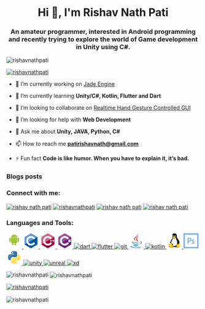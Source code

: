 <h1 align="center">Hi 👋, I'm Rishav Nath Pati</h1>
<h3 align="center">An amateur programmer, interested in Android programming and recently trying to explore the world of Game development in Unity using C#.</h3>

<p align="left"> <img src="https://komarev.com/ghpvc/?username=rishavnathpati&label=Profile%20views&color=0e75b6&style=flat" alt="rishavnathpati" /> </p>


<p align="left"> <a href="https://twitter.com/rishavnathpati" target="blank"><img src="https://img.shields.io/twitter/follow/rishavnathpati?logo=twitter&style=for-the-badge" alt="rishavnathpati" /></a> </p>

- 🔭 I’m currently working on [Jade Engine](https://github.com/rishavnathpati/Jade-Engine)

- 🌱 I’m currently learning **Unity/C#, Kotlin, Flutter and Dart**

- 👯 I’m looking to collaborate on [Realtime Hand Gesture Controlled GUI](https://github.com/rishavnathpati/Realtime-Hand-Gesture-Controlled-GUI)

- 🤝 I’m looking for help with **Web Development**

- 💬 Ask me about **Unity, JAVA, Python, C#**

- 📫 How to reach me **patirishavnath@gmail.com**

- ⚡ Fun fact **Code is like humor. When you have to explain it, it’s bad.**

### Blogs posts
<!-- BLOG-POST-LIST:START -->
<!-- BLOG-POST-LIST:END -->

<h3 align="left">Connect with me:</h3>
<p align="left">
<a href="https://dev.to/rishav nath pati" target="blank"><img align="center" src="https://raw.githubusercontent.com/rahuldkjain/github-profile-readme-generator/master/src/images/icons/Social/devto.svg" alt="rishav nath pati" height="30" width="40" /></a>
<a href="https://twitter.com/rishavnathpati" target="blank"><img align="center" src="https://raw.githubusercontent.com/rahuldkjain/github-profile-readme-generator/master/src/images/icons/Social/twitter.svg" alt="rishavnathpati" height="30" width="40" /></a>
<a href="https://linkedin.com/in/rishav nath pati" target="blank"><img align="center" src="https://raw.githubusercontent.com/rahuldkjain/github-profile-readme-generator/master/src/images/icons/Social/linked-in-alt.svg" alt="rishav nath pati" height="30" width="40" /></a>
<a href="https://stackoverflow.com/users/rishav nath pati" target="blank"><img align="center" src="https://raw.githubusercontent.com/rahuldkjain/github-profile-readme-generator/master/src/images/icons/Social/stack-overflow.svg" alt="rishav nath pati" height="30" width="40" /></a>
</p>

<h3 align="left">Languages and Tools:</h3>
<p align="left"> <a href="https://developer.android.com" target="_blank" rel="noreferrer"> <img src="https://raw.githubusercontent.com/devicons/devicon/master/icons/android/android-original-wordmark.svg" alt="android" width="40" height="40"/> </a> <a href="https://www.cprogramming.com/" target="_blank" rel="noreferrer"> <img src="https://raw.githubusercontent.com/devicons/devicon/master/icons/c/c-original.svg" alt="c" width="40" height="40"/> </a> <a href="https://www.w3schools.com/cpp/" target="_blank" rel="noreferrer"> <img src="https://raw.githubusercontent.com/devicons/devicon/master/icons/cplusplus/cplusplus-original.svg" alt="cplusplus" width="40" height="40"/> </a> <a href="https://www.w3schools.com/cs/" target="_blank" rel="noreferrer"> <img src="https://raw.githubusercontent.com/devicons/devicon/master/icons/csharp/csharp-original.svg" alt="csharp" width="40" height="40"/> </a> <a href="https://dart.dev" target="_blank" rel="noreferrer"> <img src="https://www.vectorlogo.zone/logos/dartlang/dartlang-icon.svg" alt="dart" width="40" height="40"/> </a> <a href="https://flutter.dev" target="_blank" rel="noreferrer"> <img src="https://www.vectorlogo.zone/logos/flutterio/flutterio-icon.svg" alt="flutter" width="40" height="40"/> </a> <a href="https://git-scm.com/" target="_blank" rel="noreferrer"> <img src="https://www.vectorlogo.zone/logos/git-scm/git-scm-icon.svg" alt="git" width="40" height="40"/> </a> <a href="https://www.java.com" target="_blank" rel="noreferrer"> <img src="https://raw.githubusercontent.com/devicons/devicon/master/icons/java/java-original.svg" alt="java" width="40" height="40"/> </a> <a href="https://kotlinlang.org" target="_blank" rel="noreferrer"> <img src="https://www.vectorlogo.zone/logos/kotlinlang/kotlinlang-icon.svg" alt="kotlin" width="40" height="40"/> </a> <a href="https://www.linux.org/" target="_blank" rel="noreferrer"> <img src="https://raw.githubusercontent.com/devicons/devicon/master/icons/linux/linux-original.svg" alt="linux" width="40" height="40"/> </a> <a href="https://www.photoshop.com/en" target="_blank" rel="noreferrer"> <img src="https://raw.githubusercontent.com/devicons/devicon/master/icons/photoshop/photoshop-line.svg" alt="photoshop" width="40" height="40"/> </a> <a href="https://www.python.org" target="_blank" rel="noreferrer"> <img src="https://raw.githubusercontent.com/devicons/devicon/master/icons/python/python-original.svg" alt="python" width="40" height="40"/> </a> <a href="https://unity.com/" target="_blank" rel="noreferrer"> <img src="https://www.vectorlogo.zone/logos/unity3d/unity3d-icon.svg" alt="unity" width="40" height="40"/> </a> <a href="https://unrealengine.com/" target="_blank" rel="noreferrer"> <img src="https://raw.githubusercontent.com/kenangundogan/fontisto/036b7eca71aab1bef8e6a0518f7329f13ed62f6b/icons/svg/brand/unreal-engine.svg" alt="unreal" width="40" height="40"/> </a> <a href="https://www.adobe.com/products/xd.html" target="_blank" rel="noreferrer"> <img src="https://cdn.worldvectorlogo.com/logos/adobe-xd.svg" alt="xd" width="40" height="40"/> </a> </p>

<p><img align="left" src="https://github-readme-stats.vercel.app/api/top-langs?username=rishavnathpati&show_icons=true&locale=en&layout=compact" alt="rishavnathpati" /></p>

<p>&nbsp;<img align="center" src="https://github-readme-stats.vercel.app/api?username=rishavnathpati&show_icons=true&locale=en" alt="rishavnathpati" /></p>

<p align="left"> <a href="https://github.com/ryo-ma/github-profile-trophy"><img src="https://github-profile-trophy.vercel.app/?username=rishavnathpati" alt="rishavnathpati" /></a> </p>

<p><img align="center" src="https://github-readme-streak-stats.herokuapp.com/?user=rishavnathpati&" alt="rishavnathpati" /></p>
